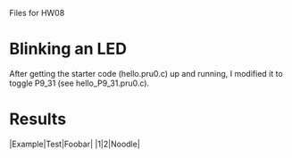 Files for HW08

# Blinking an LED

After getting the starter code (hello.pru0.c) up and running, I modified it to toggle P9_31 (see hello_P9_31.pru0.c).


# Results

|Example|Test|Foobar|
|1|2|Noodle|
